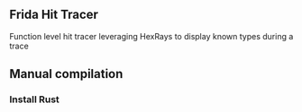## Frida Hit Tracer

Function level hit tracer leveraging HexRays to display known types during a trace

## Manual compilation

### Install Rust
